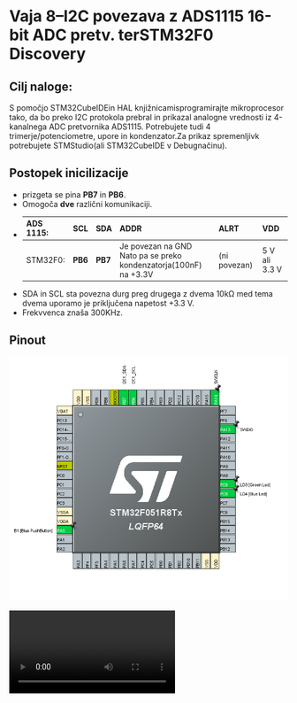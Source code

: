# Vaja 8–I2C povezava z ADS1115 16-bit ADC pretv. terSTM32F0 Discovery
 
## Cilj naloge:

S pomočjo STM32CubeIDEin HAL knjižnicamisprogramirajte mikroprocesor tako, da bo preko I2C protokola prebral in prikazal analogne vrednosti iz 4-kanalnega ADC pretvornika ADS1115. Potrebujete tudi 4 trimerje/potenciometre, upore in kondenzator.Za prikaz spremenljivk potrebujete STMStudio(ali STM32CubeIDE v Debugnačinu).

## Postopek inicilizacije
- prizgeta se pina **PB7** in **PB6**.
- Omogoča **dve** različni komunikaciji.
- | ADS 1115: 	| SCL     	| SDA     	| ADDR                                                                 	| ALRT         	| VDD           	|
  |-----------	|---------	|---------	|----------------------------------------------------------------------	|--------------	|---------------	|
  | STM32F0:  	| **PB6** 	| **PB7** 	| Je povezan na GND Nato pa se preko<br> kondenzatorja(100nF) na +3.3V  	| (ni povezan) 	| 5 V ali 3.3 V 	|
- SDA in SCL sta povezna durg preg drugega z dvema 10kΩ med tema dvema uporamo je priključena napetost +3.3 V.
- Frekvvenca znaša 300KHz.


## Pinout

![Pinout](media/Screenshot_20221208_182220.png)

![](media\IMG_4676.MOV)
